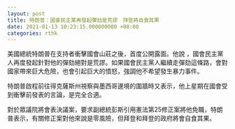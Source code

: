 ```yaml
---
layout: post
title: 特朗普：國會民主黨再發起彈劾是荒謬　拜登將自食其果
date: 2021-01-13 10:23:15.000000000 +08:00
categories: rthk
---
```


美國總統特朗普在支持者衝擊國會山莊之後，首度公開露面。他說 ，國會民主黨人再度發起針對他的彈劾絕對是荒謬。如果國會民主黨人繼續走彈劾這條路，會對國家帶來巨大危險，也會引起巨大的憤怒，強調他不希望發生暴力事件。

特朗普啟程前往得克薩斯州視察與墨西哥邊境的圍牆時又表示，他上星期在國會受到衝擊前發表的言論，是完全合適。

對於眾議院將會表決議案，要求副總統彭斯引用憲法第25修正案將他免職，特朗普表示，有關修正案對他來說是零風險，但拜登和拜登的政府將會自食其果。
